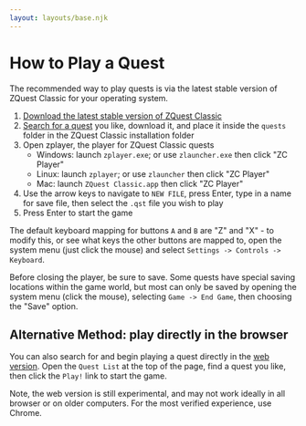 ```yaml
---
layout: layouts/base.njk
---
```


<style>
    div {
        line-height: 1.5em;
    }
</style>

# How to Play a Quest

The recommended way to play quests is via the latest stable version of ZQuest Classic for your operating system.

1. [Download the latest stable version of ZQuest Classic](/releases/)
1. [Search for a quest](https://www.purezc.net/index.php?page=quests) you like, download it, and place it inside the `quests` folder in the ZQuest Classic installation folder
1. Open zplayer, the player for ZQuest Classic quests
    * Windows: launch `zplayer.exe`; or use `zlauncher.exe` then click "ZC Player"
    * Linux: launch `zplayer`; or use `zlauncher` then click "ZC Player"
    * Mac: launch `ZQuest Classic.app` then click "ZC Player"
1. Use the arrow keys to navigate to `NEW FILE`, press Enter, type in a name for save file, then select the `.qst` file you wish to play
1. Press Enter to start the game

The default keyboard mapping for buttons `A` and `B` are "Z" and "X" - to modify this, or see what keys the other buttons are mapped to, open the system menu (just click the mouse) and select `Settings -> Controls -> Keyboard`.

Before closing the player, be sure to save. Some quests have special saving locations within the game world, but most can only be saved by opening the system menu (click the mouse), selecting `Game -> End Game`, then choosing the "Save" option.

## Alternative Method: play directly in the browser

You can also search for and begin playing a quest directly in the [web version](https://web.zquestclassic.com/play/). Open the `Quest List` at the top of the page, find a quest you like, then click the `Play!` link to start the game.

Note, the web version is still experimental, and may not work ideally in all browser or on older computers. For the most verified experience, use Chrome.
